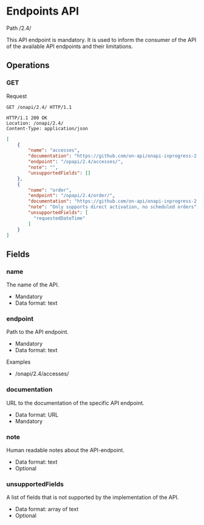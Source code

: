 # Endpoints API

Path /2.4/

This API endpoint is mandatory. It is used to inform the consumer of the API of the available API endpoints and their 
limitations.

## Operations

### GET

Request
```HTTP
GET /onapi/2.4/ HTTP/1.1
```

```HTTP
HTTP/1.1 200 OK
Location: /onapi/2.4/
Content-Type: application/json
```

```JSON
[
    {
        "name": "accesses",
        "documentation": "https://github.com/on-api/onapi-inprogress-2.4/blob/master/accesses.md",
        "endpoint": "/opapi/2.4/accesses/",
        "note": "",
        "unsupportedFields": []
    },
    { 
        "name": "order",
        "endpoint": "/opapi/2.4/order/",
        "documentation": "https://github.com/on-api/onapi-inprogress-2.4/blob/master/order.md",
        "note": "Only supports direct activation, no scheduled orders",
        "unsupportedFields": [
          "requestedDateTime"
        ]
    }    
]
```

## Fields

### name
The name of the API.

 * Mandatory
 * Data format: text

### endpoint

Path to the API endpoint.

 * Mandatory 
 * Data format: text

Examples
 * /onapi/2.4/accesses/

### documentation

URL to the documentation of the specific API endpoint.

 * Data format: URL
 * Mandatory

### note 

Human readable notes about the API-endpoint.

 * Data format: text
 * Optional
 
### unsupportedFields

A list of fields that is not supported by the implementation of the API.

 * Data format: array of text
 * Optional